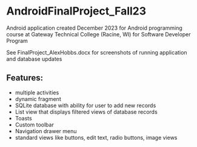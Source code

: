 # AndroidFinalProject_Fall23

Android application created December 2023 
for Android programming course 
at Gateway Technical College (Racine, WI)
for Software Developer Program


See FinalProject_AlexHobbs.docx for screenshots of running application and database updates

## Features:
* multiple activities
* dynamic fragment
* SQLite database with ability for user to add new records
* List view that displays filtered views of database records
* Toasts
* Custom toolbar
* Navigation drawer menu
* standard views like buttons, edit text, radio buttons, image views
